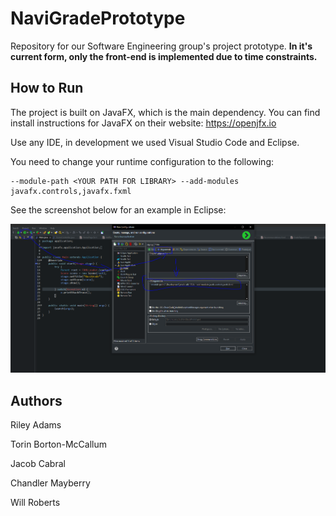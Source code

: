 # NaviGradePrototype
Repository for our Software Engineering group's project prototype. **In it's current form, only the front-end is implemented due to time constraints.**

## How to Run
The project is built on JavaFX, which is the main dependency. You can find install instructions for JavaFX on their website: https://openjfx.io

Use any IDE, in development we used Visual Studio Code and Eclipse.

You need to change your runtime configuration to the following:
```
--module-path <YOUR PATH FOR LIBRARY> --add-modules javafx.controls,javafx.fxml
```
See the screenshot below for an example in Eclipse:

![ScreenShot](Dependency%20example.png)



## Authors
Riley Adams

Torin Borton-McCallum

Jacob Cabral

Chandler Mayberry

Will Roberts

